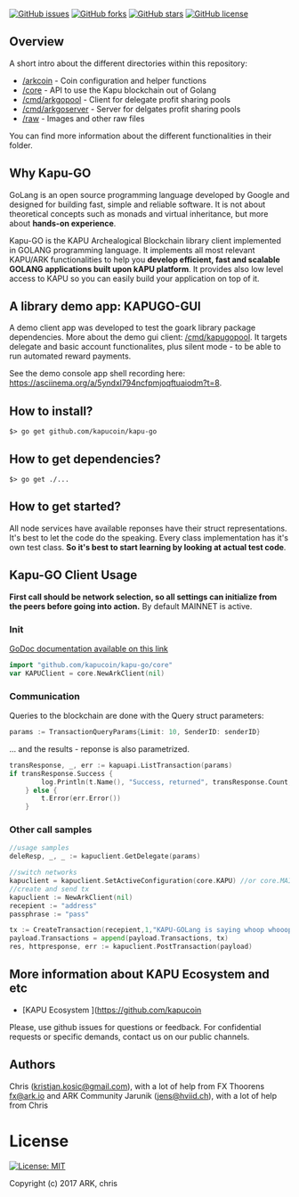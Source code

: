 [![GitHub issues](https://img.shields.io/github/issues/kristjank/ark-net.svg)](https://github.com/kristjank/ark-go/issues)&nbsp;[![GitHub forks](https://img.shields.io/github/forks/kristjank/ark-net.svg)](https://github.com/kristjank/ark-go/network)&nbsp;[![GitHub stars](https://img.shields.io/github/stars/kristjank/ark-net.svg)](https://github.com/kristjank/ark-go/stargazers)&nbsp;[![GitHub license](https://img.shields.io/badge/license-MIT-blue.svg)](https://raw.githubusercontent.com/kristjank/ark-go/master/LICENSE)

## Overview

A short intro about the different directories within this repository:

* [/arkcoin](/kapucoin) - Coin configuration and helper functions
* [/core](/core) - API to use the Kapu blockchain out of Golang
* [/cmd/arkgopool](/cmd/kapugopool) - Client for delegate profit sharing pools
* [/cmd/arkgoserver](/cmd/kapugoserver) - Server for delgates profit sharing pools
* [/raw](/raw) - Images and other raw files

You can find more information about the different functionalities in their folder.

## Why Kapu-GO
GoLang is an open source programming language developed by Google and designed for building fast, simple and reliable software. It is not about theoretical concepts such as monads and virtual inheritance, but more about **hands-on experience**.

Kapu-GO is the KAPU Archealogical Blockchain  library client implemented in GOLANG programming language. It implements all most relevant KAPU/ARK functionalities to help you  **develop efficient, fast and scalable GOLANG applications built upon kAPU platform**. It provides also low level access to KAPU so you can easily build your application on top of it.

## A library demo app: KAPUGO-GUI
A demo client app was developed to test the goark library package dependencies. More about the demo gui client: [/cmd/kapugopool](/cmd/kapugopool). It targets delegate and basic account functionalites, plus silent mode - to be able to run automated reward payments.

See the demo console app shell recording here:
https://asciinema.org/a/5yndxl794ncfpmjoqftuaiodm?t=8.

## How to install?
```
$> go get github.com/kapucoin/kapu-go
```

## How to get dependencies?
```
$> go get ./...
```

## How to get started?
All node services have available reponses have their struct representations. It's best to let the code do the speaking. Every class implementation has it's own test class. **So it's best to start learning by looking at actual test code**.

## Kapu-GO Client Usage
**First call should be network selection, so all settings can initialize from the peers before going into action.**  By default MAINNET is active.

### Init
[GoDoc documentation available on this link](https://godoc.org/github.com/kristjank/ark-go/core)
```go
import "github.com/kapucoin/kapu-go/core"
var KAPUClient = core.NewArkClient(nil)
```

### Communication
Queries to the blockchain are done with the Query struct parameters:

```go
params := TransactionQueryParams{Limit: 10, SenderID: senderID}
```
... and the results -  reponse is also parametrized.
```go
transResponse, _, err := kapuapi.ListTransaction(params)
if transResponse.Success {
		log.Println(t.Name(), "Success, returned", transResponse.Count, "transactions")
	} else {
		t.Error(err.Error())
	}
```

### Other call samples
```go
//usage samples
deleResp, _, _ := kapuclient.GetDelegate(params)

//switch networks
kapuclient = kapuclient.SetActiveConfiguration(core.KAPU) //or core.MAINNET
//create and send tx
kapuclient := NewArkClient(nil)
recepient := "address"
passphrase := "pass"

tx := CreateTransaction(recepient,1,"KAPU-GOLang is saying whoop whooop",passphrase, "")
payload.Transactions = append(payload.Transactions, tx)
res, httpresponse, err := kapuclient.PostTransaction(payload)
```
## More information about KAPU Ecosystem and etc
* [KAPU Ecosystem ](https://github.com/kapucoin

Please, use github issues for questions or feedback. For confidential requests or specific demands, contact us on our public channels.

## Authors
Chris (kristjan.kosic@gmail.com), with a lot of help from FX Thoorens fx@ark.io and ARK Community
Jarunik (jens@hviid.ch), with a lot of help from Chris

# License
[![License: MIT](https://img.shields.io/badge/License-MIT-yellow.svg)](https://opensource.org/licenses/MIT)

Copyright (c) 2017 ARK, chris
